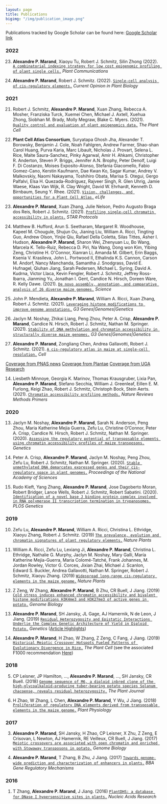 ```yaml
---
layout: page
title: Publications
bigimg: "/img/publication_image.png"
---
```


Publications tracked by Google Scholar can be found here: [Google Scholar link](https://scholar.google.com/citations?user=_bYW4UkAAAAJ&hl=en)

### 2022
23)    **Alexandre P. Marand**, Xiaoyu Tu, Robert J. Schmitz, Silin Zhong (2022). [`A combinatorial indexing strategy for low cost epigenomic profiling of plant single cells.`](10.1016/j.xplc.2022.100308) _Plant Communications_

22)    **Alexandre P. Marand**, Robert J. Schmitz. (2022). [`Single-cell analysis of cis-regulatory elements.`](10.1016/j.pbi.2021.102094) _Current Opinion in Plant Biology_


### 2021
21)    Robert J. Schmitz, **Alexandre P. Marand**, Xuan Zhang, Rebecca A. Mosher, Franziska Turck, Xuemei Chen, Michael J. Axtell, Xuehua Zhong, Siobhan M. Brady, Molly Megraw, Blake C. Myers. (2021). [`Quality control and evaluation of plant epigenomics data.`](10.1093/plcell/koab255.) _The Plant Cell_

20)    **Plant Cell Atlas Consortium**, Suryatapa Ghosh Jha, Alexander T. Borowsky, Benjamin J. Cole, Noah Fahlgren, Andrew Farmer, Shao-shan Carol Huang, Purva Karia, Marc Libault, Nicholas J. Provart, Selena L. Rice, Maite Saura-Sanchez, Pinky Agarwal, Amir H. Ahkami, Christopher R. Anderton, Steven P. Briggs, Jennifer A.N. Brophy, Peter Denolf, Luigi F. Di Costanzo, Moises Exposito-Alonso, Stefania Giacomello, Fabio Gomez-Cano, Kerstin Kaufmann, Dae Kwan Ko, Sagar Kumar, Andrey V. Malkovskiy, Naomi Nakayama, Toshihiro Obata, Marisa S. Otegui, Gergo Palfalvi, Elsa H. Quezada-Rodríguez, Rajveer Singh, R. Glen Uhrig, Jamie Waese, Klaas Van Wijk, R. Clay Wright, David W. Ehrhardt, Kenneth D. Birnbaum, Seung Y. Rhee. (2021). [`Vision, challenges, and opportunities for a Plant Cell Atlas.`](10.7554/eLife.66877.) _eLife_

19)    **Alexandre P. Marand**, Xuan Zhang, Julie Nelson, Pedro Augusto Braga dos Reis, Robert J. Schmitz. (2021). [`Profiling single-cell chromatin accessibility in plants.`](10.1016/j.xpro.2021.100737.) _STAR Protocols_

18)    Matthew B. Hufford, Arun S. Seetharam, Margaret R. Woodhouse, Kapeel M. Chougule, Shujun Ou, Jianing Liu, William A. Ricci, Tingting Guo, Andrew Olson, Yinjie Qiu, Rafael Della Coletta, Silas Tittes, Asher I. Hudson, **Alexandre P. Marand**, Sharon Wei, Zhenyuan Lu, Bo Wang, Marcela K. Tello-Ruiz, Rebecca D. Piri, Na Wang, Dong won Kim, Yibing Zeng, Christine H. O'Connor, Xianran Li, Amanda M. Gilbert, Erin Baggs, Ksenia V. Krasileva, John L. Portwood II, Ethalinda K.S. Cannon, Carson M. Andorf, Nancy Manchanda, Samantha J. Snodgrass, David E. Hufnagel, Qiuhan Jiang, Sarah Pedersen, Michael L. Syring, David A. Kudrna, Victor Llaca, Kevin Fengler, Robert J. Schmitz, Jeffrey Ross-Ibarra, Jianming Yu, Jonathan I. Gent, Candice N. Hirsch, Doreen Ware, R. Kelly Dawe. (2021). [`De novo assembly, annotation, and comparative analysis of 26 diverse maize genomes.`](10.1126/science.abg5289.) _Science_

17)    John P. Mendieta, **Alexandre P. Marand**, William A. Ricci, Xuan Zhang, Robert J. Schmitz. (2021). [`Leveraging histone modifications to improve genome annotations.`](10.1093/g3journal/jkab263) _G3 Genes\|Genomes\|Genetics_

16)    Jaclyn M. Noshay, Zhikai Liang, Peng Zhou, Peter A. Crisp, **Alexandre P. Marand**, Candice N. Hirsch, Robert J. Schmitz, Nathan M. Springer. (2021). [`Stability of DNA methylation and chromatin accessibility in structurally diverse maize genomes.`](10.1093/g3journal/jkab190) _G3 Genes\|Genomes\|Genetics_

15)    **Alexandre P. Marand**, Zongliang Chen, Andrea Gallavotti, Robert J. Schmitz. (2021). [`A cis-regulatory atlas in maize at single-cell resolution.`](10.1016/j.cell/2021.04.014) _Cell_

[Coverage from PNAS news](https://www.pnas.org/post/journal-club/atlas-identifies-genome-regions-that-regulate-plant-cell-identity)
[Coverage from Plantae](https://plantae.org/a-cis-regulatory-atlas-in-maize-at-single-cell-resolution-biorxiv/)
[Coverage from UGA Research](https://www.genetics.uga.edu/news/stories/2021/dr-marand-leads-project-applying-single-cell-sequencing-technology-create)

14)    Liesbeth Minnoye, Georgia K. Marinov, Thomas Krausgruber, Lixia Pan, **Alexandre P. Marand**, Stefano Secchia, William J. Greenleaf, Eillen E. M. Furlong, Keigi Zhao, Robert J. Schmitz, Christoph Bock, Stein Aerts. (2021). [`Chromatin accessibility profiling methods.`](10.1038/s43586-020-00008-9) _Nature Reviews Methods Primers_


### 2020
13)    Jaclyn M. Noshay, **Alexandre P. Marand**, Sarah N. Anderson, Peng Zhou, Maria Katherine Mejia Guerra, Zefu Lu, Christine O’Connor, Peter A. Crisp, Candice N. Hirsch, Robert J. Schmitz, Nathan M. Springer. (2020). [`Assessing the regulatory potential of transposable elements using chromatin accessibility profiles of maize transposons.`](10.1093/genetics/iyaa003.) _Genetics_

12)    Peter A. Crisp, **Alexandre P. Marand**, Jaclyn M. Noshay, Peng Zhou, Zefu Lu, Robert J. Schmitz, Nathan M. Springer. (2020). [`Stable unmethylated DNA demarcates expressed genes and their cis-regulatory space in plant genomes.`](10.1073/pnas.2010250117) _Proceedings of the National Academy of Sciences_

11)    Rudo Kieft, Yang Zhang, **Alexandre P. Marand**, Jose Dagoberto Moran, Robert Bridger, Lance Wells, Robert J. Schmitz, Robert Sabatini. (2020). [`Identification of a novel base J binding protein complex involved in RNA polymerase II transcription termination in trypanosomes.`](10.1371/journal.pgen.1008390) _PLOS Genetics_


### 2019
10)    Zefu Lu, **Alexandre P. Marand**, William A. Ricci, Christina L. Ethridge, Xiaoyu Zhang, Robert J. Schmitz. (2019) [`The prevalence, evolution and chromatin signatures of plant regulatory elements.`](10.1038/s41477-019-0548-z) _Nature Plants_ 

9)    William A. Ricci, Zefu Lu, Lexiang Ji, **Alexandre P. Marand**, Christina L. Ethridge, Nathalie G. Murphy, Jaclyn M. Noshay, Mary Galli, María Katherine Mejía-Guerra, Maria Colomé-Tatché, Frank Johannes, M. Jordan Rowley, Victor G. Corces, Jixian Zhai, Michael J. Scanlon, Edward S. Buckler, Andrea Gallavotti, Nathan M. Springer, Robert J. Schmitz, Xiaoyu Zhang. (2019) [`Widespread long-range cis-regulatory elements in the maize genome.`](10.1038/s41477-019-0547-0) _Nature Plants_

8)    Z Zeng, W Zhang, **Alexandre P. Marand**, B Zhu, CR Buell, J Jiang. (2019) [`Cold stress induces enhanced chromatin accessibility and bivalent histone modifications H3K4me3 and H3K27me3 of active genes in potato.`](https://genomebiology.biomedcentral.com/articles/10.1186/s13059-019-1731-2) _Genome Biology_

7)    **Alexandre P. Marand**, SH Jansky, JL Gage, AJ Hamernik, N de Leon, J Jiang. (2019) [`Residual Heterozygosity and Epistatic Interactions Underlie the Complex Genetic Architecture of Yield in Diploid Potato.`](https://www.genetics.org/content/212/1/317.abstract) _Genetics_ ([Article Highlights](https://www.genetics.org/content/212/1/NP))

6)    **Alexandre P. Marand**, H Zhao, W Zhang, Z Zeng, C Fang, J Jiang. (2019) [`Historical Meiotic Crossover Hotspots Fueled Patterns of Evolutionary Divergence in Rice.`](http://www.plantcell.org/content/31/3/645.abstract) _The Plant Cell_ (see the associated F1000 recommendation [Here](https://f1000.com/prime/734986434))


### 2018

5)    CP Leisner, JP Hamilton, ..., **Alexandre P. Marand**, ..., SH Jansky, CR Buell. (2018) [`Genome sequence of M6, a diploid inbred clone of the high-glycoalkaloid-producing tuber-bearing potato species Solanum chacoense, reveals residual heterozygosity.`](https://doi.org/10.1111/tpj.13857) _The Plant Journal_

4)    H Zhao, W Zhang, L Chen, **Alexandre P. Marand**, Y Wu, J Jiang. (2018) [`Proliferation of regulatory DNA elements derived from transposable elements in the maize genome.`](http://www.plantphysiol.org/content/176/4/2789.abstract) _Plant Physiology_


### 2017

3)    **Alexandre P. Marand**, SH Jansky, H Zhao, CP Leisner, X Zhu, Z Zeng, E Crisovan, L Newton, AJ Hamernik, RE Veilleux, CR Buell, J Jiang. (2017) [`Meiotic crossovers are associated with open chromatin and enriched with Stowaway transposons in potato.`](https://genomebiology.biomedcentral.com/articles/10.1186/s13059-017-1326-8) _Genome Biology_

2)    **Alexandre P. Marand**, T Zhang, B Zhu, J Jiang. (2017) [`Towards genome-wide prediction and characterization of enhancers in plants.`](https://www.sciencedirect.com/science/article/pii/S1874939916301274) _BBA Gene Regulatory Mechanisms_


### 2016

1)    T Zhang, **Alexandre P. Marand**, J Jiang. (2016) [`PlantDHS: a database for DNase I hypersensitive sites in plants.`](https://academic.oup.com/nar/article-abstract/44/D1/D1148/2503132) _Nucleic Acids Research_
